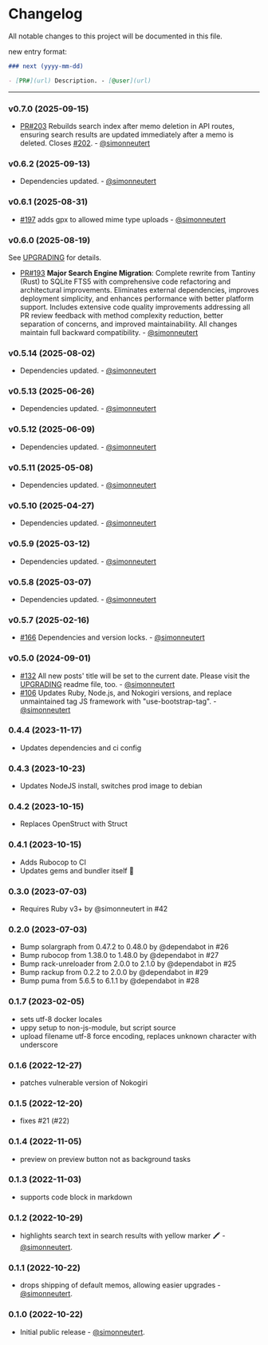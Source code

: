 # Changelog

All notable changes to this project will be documented in this file.

new entry format:

```markdown
### next (yyyy-mm-dd)

- [PR#](url) Description. - [@user](url)
```

---

### v0.7.0 (2025-09-15)

- [PR#203](https://github.com/simonneutert/labradorite-notebook/pull/203) Rebuilds search index after memo deletion in API routes, ensuring search results are updated immediately after a memo is deleted. Closes [#202](https://github.com/simonneutert/labradorite-notebook/issues/202). - [@simonneutert](https://github.com/simonneutert)

### v0.6.2 (2025-09-13)

- Dependencies updated. - [@simonneutert](https://github.com/simonneutert)

### v0.6.1 (2025-08-31)

- [#197](https://github.com/simonneutert/labradorite-notebook/pull/197) adds gpx to allowed mime type uploads - [@simonneutert](https://github.com/simonneutert)

### v0.6.0 (2025-08-19)

See [UPGRADING](./UPGRADING.md) for details.

- [PR#193](https://github.com/simonneutert/labradorite-notebook/pull/193) **Major Search Engine Migration**: Complete rewrite from Tantiny (Rust) to SQLite FTS5 with comprehensive code refactoring and architectural improvements. Eliminates external dependencies, improves deployment simplicity, and enhances performance with better platform support. Includes extensive code quality improvements addressing all PR review feedback with method complexity reduction, better separation of concerns, and improved maintainability. All changes maintain full backward compatibility. - [@simonneutert](https://github.com/simonneutert)

### v0.5.14 (2025-08-02)

- Dependencies updated. - [@simonneutert](https://github.com/simonneutert)

### v0.5.13 (2025-06-26)

- Dependencies updated. - [@simonneutert](https://github.com/simonneutert)

### v0.5.12 (2025-06-09)

- Dependencies updated. - [@simonneutert](https://github.com/simonneutert)

### v0.5.11 (2025-05-08)

- Dependencies updated. - [@simonneutert](https://github.com/simonneutert)

### v0.5.10 (2025-04-27)

- Dependencies updated. - [@simonneutert](https://github.com/simonneutert)

### v0.5.9 (2025-03-12)

- Dependencies updated. - [@simonneutert](https://github.com/simonneutert)

### v0.5.8 (2025-03-07)

- Dependencies updated. - [@simonneutert](https://github.com/simonneutert)

### v0.5.7 (2025-02-16)

- [#166](https://github.com/simonneutert/labradorite-notebook/pull/132)
  Dependencies and version locks. -
  [@simonneutert](https://github.com/simonneutert)

### v0.5.0 (2024-09-01)

- [#132](https://github.com/simonneutert/labradorite-notebook/pull/132) All new
  posts' title will be set to the current date. Please visit the
  [UPGRADING](UPGRADING.md) readme file, too. -
  [@simonneutert](https://github.com/simonneutert)
- [#106](https://github.com/simonneutert/labradorite-notebook/pull/106) Updates
  Ruby, Node.js, and Nokogiri versions, and replace unmaintained tag JS
  framework with "use-bootstrap-tag". -
  [@simonneutert](https://github.com/simonneutert)

### 0.4.4 (2023-11-17)

- Updates dependencies and ci config

### 0.4.3 (2023-10-23)

- Updates NodeJS install, switches prod image to debian

### 0.4.2 (2023-10-15)

- Replaces OpenStruct with Struct

### 0.4.1 (2023-10-15)

- Adds Rubocop to CI
- Updates gems and bundler itself 🚀

### 0.3.0 (2023-07-03)

- Requires Ruby v3+ by @simonneutert in #42

### 0.2.0 (2023-07-03)

- Bump solargraph from 0.47.2 to 0.48.0 by @dependabot in #26
- Bump rubocop from 1.38.0 to 1.48.0 by @dependabot in #27
- Bump rack-unreloader from 2.0.0 to 2.1.0 by @dependabot in #25
- Bump rackup from 0.2.2 to 2.0.0 by @dependabot in #29
- Bump puma from 5.6.5 to 6.1.1 by @dependabot in #28

### 0.1.7 (2023-02-05)

- sets utf-8 docker locales
- uppy setup to non-js-module, but script source
- upload filename utf-8 force encoding, replaces unknown character with
  underscore

### 0.1.6 (2022-12-27)

- patches vulnerable version of Nokogiri

### 0.1.5 (2022-12-20)

- fixes #21 (#22)

### 0.1.4 (2022-11-05)

- preview on preview button not as background tasks

### 0.1.3 (2022-11-03)

- supports code block in markdown

### 0.1.2 (2022-10-29)

- highlights search text in search results with yellow marker 🖍 -
  [@simonneutert](https://github.com/simonneutert).

### 0.1.1 (2022-10-22)

- drops shipping of default memos, allowing easier upgrades -
  [@simonneutert](https://github.com/simonneutert).

### 0.1.0 (2022-10-22)

- Initial public release - [@simonneutert](https://github.com/simonneutert).
